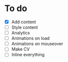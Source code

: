 # To do

- [X] Add content
- [ ] Style content
- [ ] Analytics
- [ ] Animations on load
- [ ] Animations on mouseover
- [ ] Make CV
- [ ] Inline everything
